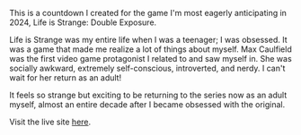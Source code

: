 This is a countdown I created for the game I'm most eagerly anticipating in 2024, Life is Strange: Double Exposure.

Life is Strange was my entire life when I was a teenager; I was obsessed. It was a game that made me realize a lot of things about myself.
Max Caulfield was the first video game protagonist I related to and saw myself in. She was socially awkward, extremely self-conscious, introverted, and nerdy. I can't wait for her return as an adult! 

It feels so strange but exciting to be returning to the series now as an adult myself, almost an entire decade after I became obsessed with the original. 

Visit the live site [here](https://danielledonnelly.github.io/double-exposure-countdown/).
